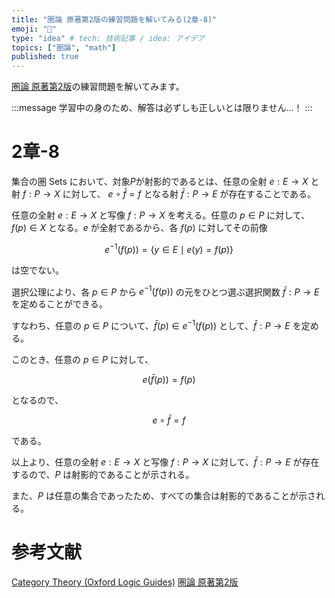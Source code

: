 ```yaml
---
title: "圏論 原著第2版の練習問題を解いてみる(2章-8)"
emoji: "🔄"
type: "idea" # tech: 技術記事 / idea: アイデア
topics: ["圏論", "math"]
published: true
---
```

[圏論 原著第2版](https://amzn.to/40w88Oq)の練習問題を解いてみます。

:::message
学習中の身のため、解答は必ずしも正しいとは限りません…！
:::

# 2章-8

集合の圏 $\text{Sets}$ において、対象$P$が射影的であるとは、任意の全射 $e: E \to X$ と射 $f: P \to X$ に対して、 $e \circ \bar{f} = f$ となる射 $\bar{f}: P \to E$ が存在することである。

任意の全射 $e: E \to X$ と写像 $f: P \to X$ を考える。任意の $p \in P$ に対して、$f(p) \in X$ となる。$e$ が全射であるから、各 $f(p)$ に対してその前像

$$
e^{-1}(f(p)) = \{ y \in E \mid e(y) = f(p) \}
$$

は空でない。

選択公理により、各 $p \in P$ から $e^{-1}(f(p))$ の元をひとつ選ぶ選択関数 $\bar{f}: P \to E$ を定めることができる。

すなわち、任意の $p \in P$ について、$\bar{f}(p) \in e^{-1}(f(p))$ として、$\bar{f}: P \to E$ を定める。

このとき、任意の $p \in P$ に対して、

$$
e(\bar{f}(p)) = f(p)
$$

となるので、

$$
e \circ \bar{f} = f
$$

である。

以上より、任意の全射 $e: E \to X$ と写像 $f: P \to X$ に対して、$\bar{f}: P \to E$ が存在するので、$P$ は射影的であることが示される。

また、$P$ は任意の集合であったため、すべての集合は射影的であることが示される。

# 参考文献
[Category Theory (Oxford Logic Guides)](https://amzn.to/4awkkSJ)
[圏論 原著第2版](https://amzn.to/40w88Oq)

